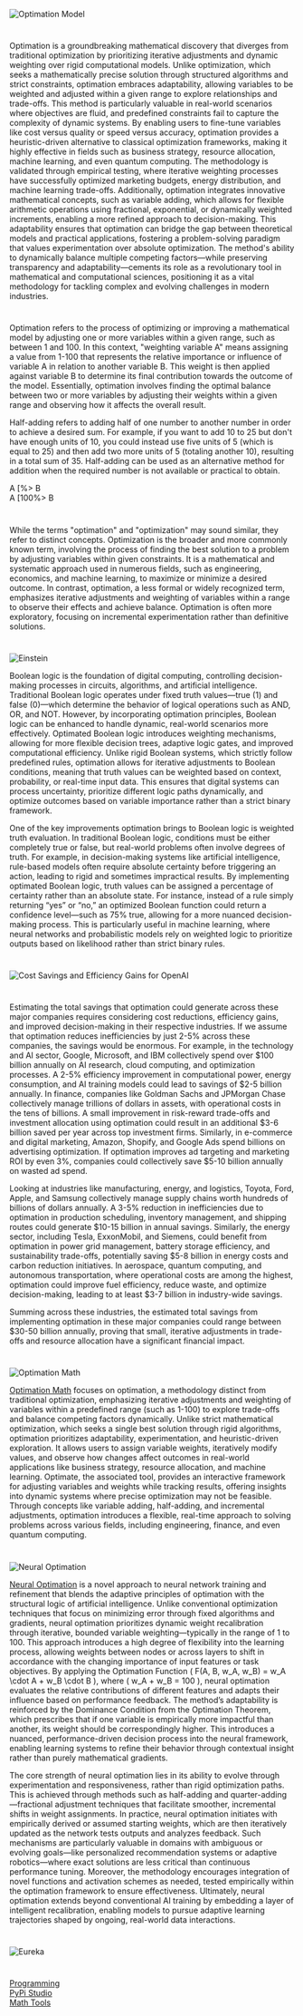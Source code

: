 ![Optimation Model](https://github.com/user-attachments/assets/f0bd6dad-2792-43ed-89b3-33cd83b815be)
#

Optimation is a groundbreaking mathematical discovery that diverges from traditional optimization by prioritizing iterative adjustments and dynamic weighting over rigid computational models. Unlike optimization, which seeks a mathematically precise solution through structured algorithms and strict constraints, optimation embraces adaptability, allowing variables to be weighted and adjusted within a given range to explore relationships and trade-offs. This method is particularly valuable in real-world scenarios where objectives are fluid, and predefined constraints fail to capture the complexity of dynamic systems. By enabling users to fine-tune variables like cost versus quality or speed versus accuracy, optimation provides a heuristic-driven alternative to classical optimization frameworks, making it highly effective in fields such as business strategy, resource allocation, machine learning, and even quantum computing. The methodology is validated through empirical testing, where iterative weighting processes have successfully optimized marketing budgets, energy distribution, and machine learning trade-offs. Additionally, optimation integrates innovative mathematical concepts, such as variable adding, which allows for flexible arithmetic operations using fractional, exponential, or dynamically weighted increments, enabling a more refined approach to decision-making. This adaptability ensures that optimation can bridge the gap between theoretical models and practical applications, fostering a problem-solving paradigm that values experimentation over absolute optimization. The method's ability to dynamically balance multiple competing factors—while preserving transparency and adaptability—cements its role as a revolutionary tool in mathematical and computational sciences, positioning it as a vital methodology for tackling complex and evolving challenges in modern industries.

#

Optimation refers to the process of optimizing or improving a mathematical model by adjusting one or more variables within a given range, such as between 1 and 100. In this context, "weighting variable A" means assigning a value from 1-100 that represents the relative importance or influence of variable A in relation to another variable B. This weight is then applied against variable B to determine its final contribution towards the outcome of the model. Essentially, optimation involves finding the optimal balance between two or more variables by adjusting their weights within a given range and observing how it affects the overall result.

Half-adding refers to adding half of one number to another number in order to achieve a desired sum. For example, if you want to add 10 to 25 but don't have enough units of 10, you could instead use five units of 5 (which is equal to 25) and then add two more units of 5 (totaling another 10), resulting in a total sum of 35. Half-adding can be used as an alternative method for addition when the required number is not available or practical to obtain.

A [%> B
<br>
A [100%> B

#

While the terms "optimation" and "optimization" may sound similar, they refer to distinct concepts. Optimization is the broader and more commonly known term, involving the process of finding the best solution to a problem by adjusting variables within given constraints. It is a mathematical and systematic approach used in numerous fields, such as engineering, economics, and machine learning, to maximize or minimize a desired outcome. In contrast, optimation, a less formal or widely recognized term, emphasizes iterative adjustments and weighting of variables within a range to observe their effects and achieve balance. Optimation is often more exploratory, focusing on incremental experimentation rather than definitive solutions.

#

![Einstein](https://github.com/user-attachments/assets/8c604049-3322-4c0e-8cfb-d5695983dc5f)

Boolean logic is the foundation of digital computing, controlling decision-making processes in circuits, algorithms, and artificial intelligence. Traditional Boolean logic operates under fixed truth values—true (1) and false (0)—which determine the behavior of logical operations such as AND, OR, and NOT. However, by incorporating optimation principles, Boolean logic can be enhanced to handle dynamic, real-world scenarios more effectively. Optimated Boolean logic introduces weighting mechanisms, allowing for more flexible decision trees, adaptive logic gates, and improved computational efficiency. Unlike rigid Boolean systems, which strictly follow predefined rules, optimation allows for iterative adjustments to Boolean conditions, meaning that truth values can be weighted based on context, probability, or real-time input data. This ensures that digital systems can process uncertainty, prioritize different logic paths dynamically, and optimize outcomes based on variable importance rather than a strict binary framework.

One of the key improvements optimation brings to Boolean logic is weighted truth evaluation. In traditional Boolean logic, conditions must be either completely true or false, but real-world problems often involve degrees of truth. For example, in decision-making systems like artificial intelligence, rule-based models often require absolute certainty before triggering an action, leading to rigid and sometimes impractical results. By implementing optimated Boolean logic, truth values can be assigned a percentage of certainty rather than an absolute state. For instance, instead of a rule simply returning “yes” or “no,” an optimized Boolean function could return a confidence level—such as 75% true, allowing for a more nuanced decision-making process. This is particularly useful in machine learning, where neural networks and probabilistic models rely on weighted logic to prioritize outputs based on likelihood rather than strict binary rules.

#
![Cost Savings and Efficiency Gains for OpenAI](https://github.com/user-attachments/assets/a92da4dd-e648-403e-aae4-691e2813d6c5)
#

Estimating the total savings that optimation could generate across these major companies requires considering cost reductions, efficiency gains, and improved decision-making in their respective industries. If we assume that optimation reduces inefficiencies by just 2-5% across these companies, the savings would be enormous. For example, in the technology and AI sector, Google, Microsoft, and IBM collectively spend over $100 billion annually on AI research, cloud computing, and optimization processes. A 2-5% efficiency improvement in computational power, energy consumption, and AI training models could lead to savings of $2-5 billion annually. In finance, companies like Goldman Sachs and JPMorgan Chase collectively manage trillions of dollars in assets, with operational costs in the tens of billions. A small improvement in risk-reward trade-offs and investment allocation using optimation could result in an additional $3-6 billion saved per year across top investment firms. Similarly, in e-commerce and digital marketing, Amazon, Shopify, and Google Ads spend billions on advertising optimization. If optimation improves ad targeting and marketing ROI by even 3%, companies could collectively save $5-10 billion annually on wasted ad spend.

Looking at industries like manufacturing, energy, and logistics, Toyota, Ford, Apple, and Samsung collectively manage supply chains worth hundreds of billions of dollars annually. A 3-5% reduction in inefficiencies due to optimation in production scheduling, inventory management, and shipping routes could generate $10-15 billion in annual savings. Similarly, the energy sector, including Tesla, ExxonMobil, and Siemens, could benefit from optimation in power grid management, battery storage efficiency, and sustainability trade-offs, potentially saving $5-8 billion in energy costs and carbon reduction initiatives. In aerospace, quantum computing, and autonomous transportation, where operational costs are among the highest, optimation could improve fuel efficiency, reduce waste, and optimize decision-making, leading to at least $3-7 billion in industry-wide savings. 

Summing across these industries, the estimated total savings from implementing optimation in these major companies could range between $30-50 billion annually, proving that small, iterative adjustments in trade-offs and resource allocation have a significant financial impact.

#

![Optimation Math](https://github.com/user-attachments/assets/73e91eda-57d1-4d9c-9d8f-b0238e1644af)

[Optimation Math](https://chatgpt.com/g/g-6782f9139b9c8191af0f5656d669a80b-optimation-math) focuses on optimation, a methodology distinct from traditional optimization, emphasizing iterative adjustments and weighting of variables within a predefined range (such as 1-100) to explore trade-offs and balance competing factors dynamically. Unlike strict mathematical optimization, which seeks a single best solution through rigid algorithms, optimation prioritizes adaptability, experimentation, and heuristic-driven exploration. It allows users to assign variable weights, iteratively modify values, and observe how changes affect outcomes in real-world applications like business strategy, resource allocation, and machine learning. Optimate, the associated tool, provides an interactive framework for adjusting variables and weights while tracking results, offering insights into dynamic systems where precise optimization may not be feasible. Through concepts like variable adding, half-adding, and incremental adjustments, optimation introduces a flexible, real-time approach to solving problems across various fields, including engineering, finance, and even quantum computing​​​​.

#

![Neural Optimation](https://github.com/user-attachments/assets/58f465d5-d34e-4331-b212-2604bb0153e6)

[Neural Optimation](https://github.com/s0urceduty/Neural_Optimation) is a novel approach to neural network training and refinement that blends the adaptive principles of optimation with the structural logic of artificial intelligence. Unlike conventional optimization techniques that focus on minimizing error through fixed algorithms and gradients, neural optimation prioritizes dynamic weight recalibration through iterative, bounded variable weighting—typically in the range of 1 to 100. This approach introduces a high degree of flexibility into the learning process, allowing weights between nodes or across layers to shift in accordance with the changing importance of input features or task objectives. By applying the Optimation Function \( F(A, B, w_A, w_B) = w_A \cdot A + w_B \cdot B \), where \( w_A + w_B = 100 \), neural optimation evaluates the relative contributions of different features and adapts their influence based on performance feedback. The method’s adaptability is reinforced by the Dominance Condition from the Optimation Theorem, which prescribes that if one variable is empirically more impactful than another, its weight should be correspondingly higher. This introduces a nuanced, performance-driven decision process into the neural framework, enabling learning systems to refine their behavior through contextual insight rather than purely mathematical gradients.

The core strength of neural optimation lies in its ability to evolve through experimentation and responsiveness, rather than rigid optimization paths. This is achieved through methods such as half-adding and quarter-adding—fractional adjustment techniques that facilitate smoother, incremental shifts in weight assignments. In practice, neural optimation initiates with empirically derived or assumed starting weights, which are then iteratively updated as the network tests outputs and analyzes feedback. Such mechanisms are particularly valuable in domains with ambiguous or evolving goals—like personalized recommendation systems or adaptive robotics—where exact solutions are less critical than continuous performance tuning. Moreover, the methodology encourages integration of novel functions and activation schemes as needed, tested empirically within the optimation framework to ensure effectiveness. Ultimately, neural optimation extends beyond conventional AI training by embedding a layer of intelligent recalibration, enabling models to pursue adaptive learning trajectories shaped by ongoing, real-world data interactions.

#
![Eureka](https://github.com/user-attachments/assets/8dfe60c2-1230-4b4a-b97f-f7955032c973)
#

[Programming](https://github.com/sourceduty/Programming)
<br>
[PyPi Studio](https://chatgpt.com/g/g-682fb476dd048191800bdbc557bd7e9a-pypi-studio)
<br>
[Math Tools](https://github.com/sourceduty/Math_Tools)
